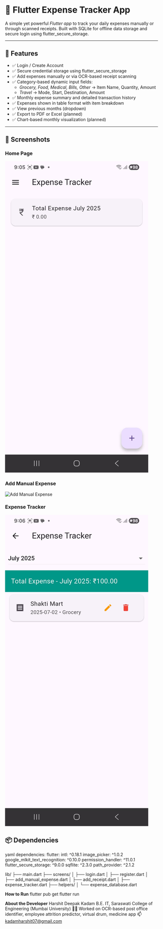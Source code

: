 # 💸 Flutter Expense Tracker App

A simple yet powerful *Flutter app* to track your daily expenses manually or through scanned receipts. Built with SQLite for offline data storage and secure login using flutter_secure_storage.

---

## 🚀 Features

- ✅ Login / Create Account
- ✅ Secure credential storage using flutter_secure_storage
- ✅ Add expenses manually or via OCR-based receipt scanning
- ✅ Category-based dynamic input fields:
  - *Grocery, Food, Medical, Bills, Other* → Item Name, Quantity, Amount
  - *Travel* → Mode, Start, Destination, Amount
- ✅ Monthly expense summary and detailed transaction history
- ✅ Expenses shown in table format with item breakdown
- ✅ View previous months (dropdown)
- ✅ Export to PDF or Excel (planned)
- ✅ Chart-based monthly visualization (planned)

---

## 📱 Screenshots
### Home Page
![Home Page](assets/homepage.jpg)

### Add Manual Expense
![Add Manual Expense](assets/addmanualexpense.jpg)

### Expense Tracker
![Expense Tracker](assets/expensetracker.jpg)


## 📦 Dependencies

yaml
dependencies:
  flutter:
  intl: ^0.18.1
  image_picker: ^1.0.2
  google_mlkit_text_recognition: ^0.10.0
  permission_handler: ^11.0.1
  flutter_secure_storage: ^9.0.0
  sqflite: ^2.3.0
  path_provider: ^2.1.2

lib/
├── main.dart
├── screens/
│   ├── login.dart
│   ├── register.dart
│   ├── add_manual_expense.dart
│   ├── add_receipt.dart
│   ├── expense_tracker.dart
├── helpers/
│   └── expense_database.dart

**How to Run**
flutter pub get
flutter run

**About the Developer**
Harshit Deepak Kadam
B.E. IT, Saraswati College of Engineering (Mumbai University)
👨‍💻 Worked on OCR-based post office identifier, employee attrition predictor, virtual drum, medicine app
📫 kadamharshit07@gmail.com
